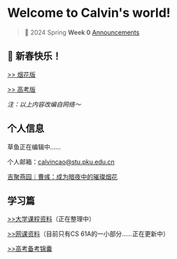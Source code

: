 # Welcome to Calvin's world!

>📢 2024 Spring **Week 0** [Announcements](/24sp/week0)

## 🎉 新春快乐！

[>> 烟花版](https://calvinxiaocao.github.io/fireworks.html)

[>> 高考版](https://calvinxiaocao.github.io/gaokao2024.html)

*注：以上内容改编自网络～*

## 个人信息

草鱼正在编辑中……

个人邮箱：calvincao@stu.pku.edu.cn

[吉聚燕园｜曹彧：成为暗夜中的璀璨烟花](https://mp.weixin.qq.com/s/zs2K9cgmLi-b9N5gp6V9Jg)

## 学习篇

[>>大学课程资料](university_courses)（正在整理中）

[>>网课资料](online_course)（目前只有CS 61A的一小部分……正在更新中）

[>>高考备考锦囊](gaokao)

